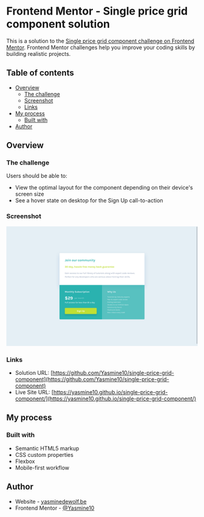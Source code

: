 # Frontend Mentor - Single price grid component solution

This is a solution to the [Single price grid component challenge on Frontend Mentor](https://www.frontendmentor.io/challenges/single-price-grid-component-5ce41129d0ff452fec5abbbc). Frontend Mentor challenges help you improve your coding skills by building realistic projects.

## Table of contents

-   [Overview](#overview)
    -   [The challenge](#the-challenge)
    -   [Screenshot](#screenshot)
    -   [Links](#links)
-   [My process](#my-process)
    -   [Built with](#built-with)
-   [Author](#author)

## Overview

### The challenge

Users should be able to:

-   View the optimal layout for the component depending on their device's screen size
-   See a hover state on desktop for the Sign Up call-to-action

### Screenshot

![Solution screenshot](https://github.com/Yasmine10/single-price-grid-component/blob/main/images/single-price-grid-component-solution.png?raw=true)

### Links

-   Solution URL: [https://github.com/Yasmine10/single-price-grid-component](https://github.com/Yasmine10/single-price-grid-component)
-   Live Site URL: [https://yasmine10.github.io/single-price-grid-component/](https://yasmine10.github.io/single-price-grid-component/)

## My process

### Built with

-   Semantic HTML5 markup
-   CSS custom properties
-   Flexbox
-   Mobile-first workflow

## Author

-   Website - [yasminedewolf.be](https://yasminedewolf.be)
-   Frontend Mentor - [@Yasmine10](https://www.frontendmentor.io/profile/Yasmine10)
